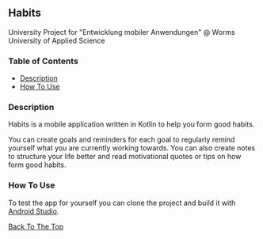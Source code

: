 ## Habits
University Project for "Entwicklung mobiler Anwendungen" @ Worms University of Applied Science

### Table of Contents

- [Description](#description)
- [How To Use](#how-to-use)

### Description

Habits is a mobile application written in Kotlin to help you form good habits. 

You can create goals and reminders for each goal to regularly remind yourself what you are currently working towards. You can also create notes to structure your life better and read motivational quotes or tips on how form good habits. 

### How To Use

To test the app for yourself you can clone the project and build it with [Android Studio](https://developer.android.com/studio).

[Back To The Top](#read-me-template)
